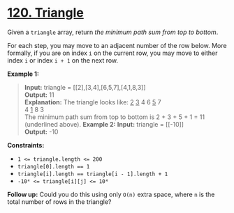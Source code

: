 # [120. Triangle](https://leetcode.com/problems/triangle/)

Given a `triangle` array, return _the minimum path sum from top to bottom_.

For each step, you may move to an adjacent number of the row below. More formally, if you are on index `i` on the current row, you may move to either index `i` or index `i + 1` on the next row.


**Example 1:**
> **Input:** triangle = [[2],[3,4],[6,5,7],[4,1,8,3]]  
> **Output:** 11  
> **Explanation:** The triangle looks like:
>    <ins>2</ins>
>   <ins>3</ins> 4
>  6 <ins>5</ins> 7  
> 4 <ins>1</ins> 8 3  
> The minimum path sum from top to bottom is 2 + 3 + 5 + 1 = 11 (underlined above).
**Example 2:**
> **Input:** triangle = [[-10]]  
> **Output:** -10


**Constraints:**
- `1 <= triangle.length <= 200`
- `triangle[0].length == 1`
- `triangle[i].length == triangle[i - 1].length + 1`
- `-10⁴ <= triangle[i][j] <= 10⁴`


**Follow up:** Could you do this using only `O(n)` extra space, where `n` is the total number of rows in the triangle?